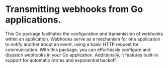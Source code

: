 # Transmitting webhooks from Go applications.

This Go package facilitates the configuration and transmission of webhooks within an application. Webhooks serve as a mechanism for one application to notify another about an event, using a basic HTTP request for communication. With this package, you can effortlessly configure and dispatch webhooks in your Go application. Additionally, it features built-in support for automatic retries and exponential backoff.
